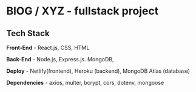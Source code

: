 # BlOG / XYZ - fullstack project

## Tech Stack
**Front-End** - React.js, CSS, HTML

**Back-End** - Node.js, Express.js. MongoDB,

**Deploy** - Netlify(frontend), Heroku (backend), MongoDB Atlas (database)

**Dependencies** - axios, multer, bcrypt, cors, dotenv, mongoose









